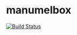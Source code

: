 manumelbox
==========
[![Build Status](https://travis-ci.org/vanbungkring/manumelbox.svg?branch=master)](https://travis-ci.org/vanbungkring/manumelbox)